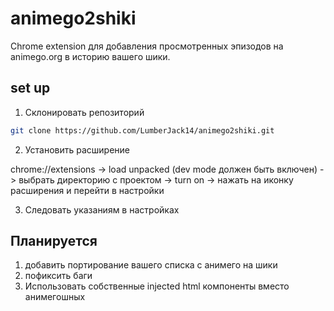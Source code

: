 # animego2shiki

Chrome extension для добавления просмотренных эпизодов на animego.org в историю вашего шики.

## set up

1. Склонировать репозиторий

```bash
git clone https://github.com/LumberJack14/animego2shiki.git
```

2. Установить расширение

chrome://extensions -> load unpacked (dev mode должен быть включен) -> выбрать директорию с проектом -> turn on -> нажать на иконку расширения и перейти в настройки

3. Следовать указаниям в настройках

## Планируется

1. добавить портирование вашего списка с анимего на шики
2. пофиксить баги
3. Использовать собственные injected html компоненты вместо анимегошных
